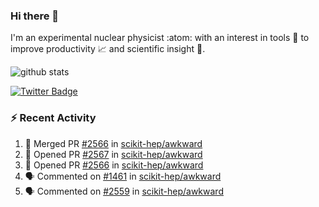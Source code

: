 ### Hi there 👋 

I'm an experimental nuclear physicist :atom: with an interest in tools :wrench: to improve productivity :chart_with_upwards_trend: and scientific insight :telescope:.

![github stats](https://github-readme-stats.vercel.app/api?username=agoose77&show_icons=true&hide_rank=true&hide_title=true&bg_color=30,e76445,904e95&text_color=efe3ec&icon_color=efe3ec)
<!--
**agoose77/agoose77** is a ✨ _special_ ✨ repository because its `README.md` (this file) appears on your GitHub profile.

Here are some ideas to get you started:

- 🔭 I’m currently working on ...
- 🌱 I’m currently learning ...
- 👯 I’m looking to collaborate on ...
- 🤔 I’m looking for help with ...
- 💬 Ask me about ...
- 📫 How to reach me: ...
- 😄 Pronouns: ...
- ⚡ Fun fact: ...
-->

[![Twitter Badge](https://img.shields.io/twitter/follow/agoose77?style=flat-square&logo=Twitter&logoColor=white&color=cornflowerblue)](https://twitter.com/agoose77)

### :zap: Recent Activity

<!--START_SECTION:activity-->
1. 🎉 Merged PR [#2566](https://github.com/scikit-hep/awkward/pull/2566) in [scikit-hep/awkward](https://github.com/scikit-hep/awkward)
2. 💪 Opened PR [#2567](https://github.com/scikit-hep/awkward/pull/2567) in [scikit-hep/awkward](https://github.com/scikit-hep/awkward)
3. 💪 Opened PR [#2566](https://github.com/scikit-hep/awkward/pull/2566) in [scikit-hep/awkward](https://github.com/scikit-hep/awkward)
4. 🗣 Commented on [#1461](https://github.com/scikit-hep/awkward/issues/1461) in [scikit-hep/awkward](https://github.com/scikit-hep/awkward)
5. 🗣 Commented on [#2559](https://github.com/scikit-hep/awkward/issues/2559) in [scikit-hep/awkward](https://github.com/scikit-hep/awkward)
<!--END_SECTION:activity-->
